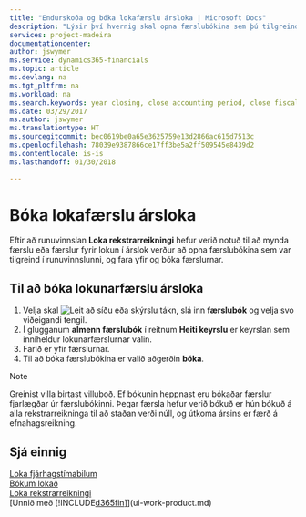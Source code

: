 ```yaml
---
title: "Endurskoða og bóka lokafærslu ársloka | Microsoft Docs"
description: "Lýsir því hvernig skal opna færslubókina sem þú tilgreindir í runuvinnslunni Loka rekstrarreikningi, og svo endurskoða og bóka lokafærslu ársloka."
services: project-madeira
documentationcenter: 
author: jswymer
ms.service: dynamics365-financials
ms.topic: article
ms.devlang: na
ms.tgt_pltfrm: na
ms.workload: na
ms.search.keywords: year closing, close accounting period, close fiscal year, bank account detailed trial balance
ms.date: 03/29/2017
ms.author: jswymer
ms.translationtype: HT
ms.sourcegitcommit: bec0619be0a65e3625759e13d2866ac615d7513c
ms.openlocfilehash: 78039e9387866ce17ff3be5a2ff509545e8439d2
ms.contentlocale: is-is
ms.lasthandoff: 01/30/2018

---
```

# <a name="post-the-year-end-closing-entry"></a>Bóka lokafærslu ársloka
Eftir að runuvinnslan **Loka rekstrarreikningi** hefur verið notuð til að mynda færslu eða færslur fyrir lokun í árslok verður að opna færslubókina sem var tilgreind í runuvinnslunni,  og fara yfir og bóka færslurnar.

## <a name="to-post-the-year-end-closing-entry"></a>Til að bóka lokunarfærslu ársloka
1. Velja skal ![Leit að síðu eða skýrslu](media/ui-search/search_small.png "Leit að síðu eða skýrslu táknið") tákn, slá inn **færslubók** og velja svo viðeigandi tengil.
2. Í glugganum **almenn færslubók** í reitnum **Heiti keyrslu** er keyrslan sem inniheldur lokunarfærslurnar valin.
3. Farið er yfir færslurnar.
4. Til að bóka færslubókina er valið aðgerðin **bóka**.

> [!NOTE]  
>   Greinist villa birtast villuboð. Ef bókunin heppnast eru bókaðar færslur fjarlægðar úr færslubókinni. Þegar færsla hefur verið bókuð er hún bókuð á alla rekstrarreikninga til að staðan verði núll, og útkoma ársins er færð á efnahagsreikning.

## <a name="see-also"></a>Sjá einnig
[Loka fjárhagstímabilum](year-close-account-periods.md)  
[Bókum lokað](year-close-books.md)  
[Loka rekstrarreikningi](year-close-income-statement.md)  
[Unnið með [!INCLUDE[d365fin](includes/d365fin_md.md)]](ui-work-product.md)

